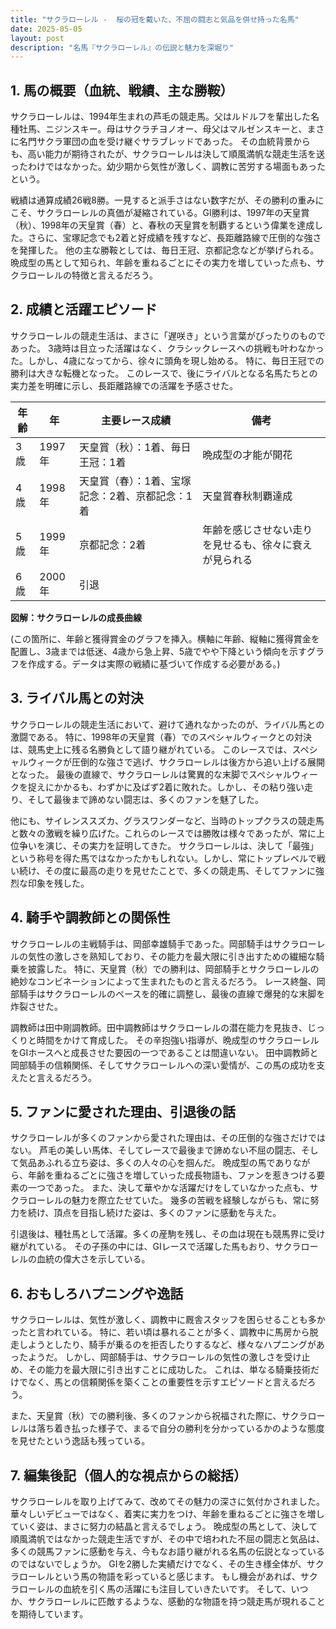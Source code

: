 ```yaml
---
title: "サクラローレル -  桜の冠を戴いた、不屈の闘志と気品を併せ持った名馬"
date: 2025-05-05
layout: post
description: "名馬『サクラローレル』の伝説と魅力を深堀り"
---
```


## 1. 馬の概要（血統、戦績、主な勝鞍）

サクラローレルは、1994年生まれの芦毛の競走馬。父はルドルフを輩出した名種牡馬、ニジンスキー。母はサクラチヨノオー、母父はマルゼンスキーと、まさに名門サクラ軍団の血を受け継ぐサラブレッドであった。  その血統背景からも、高い能力が期待されたが、サクラローレルは決して順風満帆な競走生活を送ったわけではなかった。幼少期から気性が激しく、調教に苦労する場面もあったという。

戦績は通算成績26戦8勝。一見すると派手さはない数字だが、その勝利の重みにこそ、サクラローレルの真価が凝縮されている。GI勝利は、1997年の天皇賞（秋）、1998年の天皇賞（春）と、春秋の天皇賞を制覇するという偉業を達成した。さらに、宝塚記念でも2着と好成績を残すなど、長距離路線で圧倒的な強さを発揮した。  他の主な勝鞍としては、毎日王冠、京都記念などが挙げられる。  晩成型の馬として知られ、年齢を重ねるごとにその実力を増していった点も、サクラローレルの特徴と言えるだろう。


## 2. 成績と活躍エピソード

サクラローレルの競走生活は、まさに「遅咲き」という言葉がぴったりのものであった。  3歳時は目立った活躍はなく、クラシックレースへの挑戦も叶わなかった。しかし、4歳になってから、徐々に頭角を現し始める。  特に、毎日王冠での勝利は大きな転機となった。  このレースで、後にライバルとなる名馬たちとの実力差を明確に示し、長距離路線での活躍を予感させた。

| 年齢 | 年 | 主要レース成績 | 備考 |
|---|---|---|---|
| 3歳 | 1997年 | 天皇賞（秋）：1着、毎日王冠：1着 | 晩成型の才能が開花 |
| 4歳 | 1998年 | 天皇賞（春）：1着、宝塚記念：2着、京都記念：1着 | 天皇賞春秋制覇達成 |
| 5歳 | 1999年 | 京都記念：2着 |  年齢を感じさせない走りを見せるも、徐々に衰えが見られる |
| 6歳 | 2000年 |  引退 |  |


**図解：サクラローレルの成長曲線**

(この箇所に、年齢と獲得賞金のグラフを挿入。横軸に年齢、縦軸に獲得賞金を配置し、3歳までは低迷、4歳から急上昇、5歳でやや下降という傾向を示すグラフを作成する。データは実際の戦績に基づいて作成する必要がある。)


## 3. ライバル馬との対決

サクラローレルの競走生活において、避けて通れなかったのが、ライバル馬との激闘である。  特に、1998年の天皇賞（春）でのスペシャルウィークとの対決は、競馬史上に残る名勝負として語り継がれている。  このレースでは、スペシャルウィークが圧倒的な強さで逃げ、サクラローレルは後方から追い上げる展開となった。  最後の直線で、サクラローレルは驚異的な末脚でスペシャルウィークを捉えにかかるも、わずかに及ばず2着に敗れた。しかし、その粘り強い走り、そして最後まで諦めない闘志は、多くのファンを魅了した。


他にも、サイレンススズカ、グラスワンダーなど、当時のトップクラスの競走馬と数々の激戦を繰り広げた。これらのレースでは勝敗は様々であったが、常に上位争いを演じ、その実力を証明してきた。  サクラローレルは、決して「最強」という称号を得た馬ではなかったかもしれない。しかし、常にトップレベルで戦い続け、その度に最高の走りを見せたことで、多くの競走馬、そしてファンに強烈な印象を残した。


## 4. 騎手や調教師との関係性

サクラローレルの主戦騎手は、岡部幸雄騎手であった。岡部騎手はサクラローレルの気性の激しさを熟知しており、その能力を最大限に引き出すための繊細な騎乗を披露した。  特に、天皇賞（秋）での勝利は、岡部騎手とサクラローレルの絶妙なコンビネーションによって生まれたものと言えるだろう。  レース終盤、岡部騎手はサクラローレルのペースを的確に調整し、最後の直線で爆発的な末脚を炸裂させた。

調教師は田中剛調教師。田中調教師はサクラローレルの潜在能力を見抜き、じっくりと時間をかけて育成した。  その辛抱強い指導が、晩成型のサクラローレルをGIホースへと成長させた要因の一つであることは間違いない。  田中調教師と岡部騎手の信頼関係、そしてサクラローレルへの深い愛情が、この馬の成功を支えたと言えるだろう。


## 5. ファンに愛された理由、引退後の話

サクラローレルが多くのファンから愛された理由は、その圧倒的な強さだけではない。  芦毛の美しい馬体、そしてレースで最後まで諦めない不屈の闘志、そして気品あふれる立ち姿は、多くの人々の心を掴んだ。  晩成型の馬でありながら、年齢を重ねるごとに強さを増していった成長物語も、ファンを惹きつける要素の一つであった。  また、決して華やかな活躍だけをしていなかった点も、サクラローレルの魅力を際立たせていた。  幾多の苦戦を経験しながらも、常に努力を続け、頂点を目指し続けた姿は、多くのファンに感動を与えた。

引退後は、種牡馬として活躍。多くの産駒を残し、その血は現在も競馬界に受け継がれている。  その子孫の中には、GIレースで活躍した馬もおり、サクラローレルの血統の偉大さを示している。


## 6. おもしろハプニングや逸話

サクラローレルは、気性が激しく、調教中に厩舎スタッフを困らせることも多かったと言われている。  特に、若い頃は暴れることが多く、調教中に馬房から脱走しようとしたり、騎手が乗るのを拒否したりするなど、様々なハプニングがあったようだ。  しかし、岡部騎手は、サクラローレルの気性の激しさを受け止め、その能力を最大限に引き出すことに成功した。  これは、単なる騎乗技術だけでなく、馬との信頼関係を築くことの重要性を示すエピソードと言えるだろう。

また、天皇賞（秋）での勝利後、多くのファンから祝福された際に、サクラローレルは落ち着き払った様子で、まるで自分の勝利を分かっているかのような態度を見せたという逸話も残っている。


## 7. 編集後記（個人的な視点からの総括）

サクラローレルを取り上げてみて、改めてその魅力の深さに気付かされました。  華々しいデビューではなく、着実に実力をつけ、年齢を重ねるごとに強さを増していく姿は、まさに努力の結晶と言えるでしょう。  晩成型の馬として、決して順風満帆ではなかった競走生活ですが、その中で培われた不屈の闘志と気品は、多くの競馬ファンに感動を与え、今もなお語り継がれる名馬の伝説となっているのではないでしょうか。  GIを2勝した実績だけでなく、その生き様全体が、サクラローレルという馬の物語を彩っていると感じます。  もし機会があれば、サクラローレルの血統を引く馬の活躍にも注目していきたいです。  そして、いつか、サクラローレルに匹敵するような、感動的な物語を持つ競走馬が現れることを期待しています。
